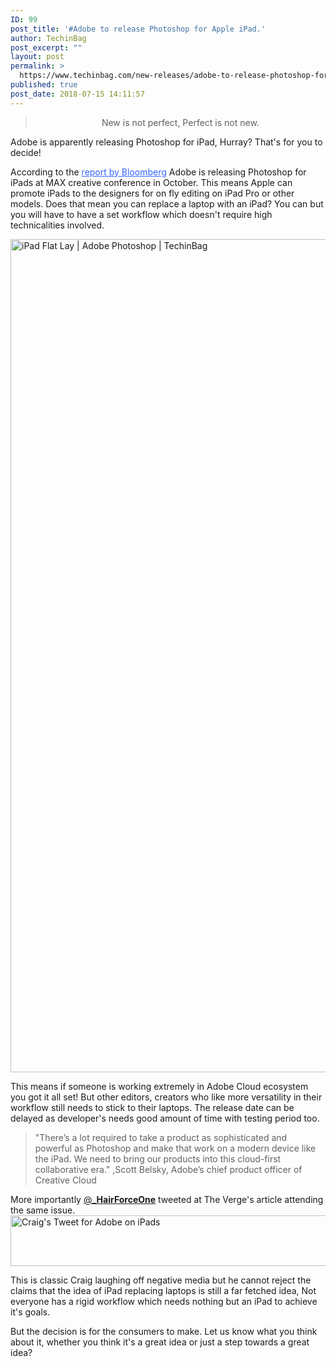 ```yaml
---
ID: 99
post_title: '#Adobe to release Photoshop for Apple iPad.'
author: TechinBag
post_excerpt: ""
layout: post
permalink: >
  https://www.techinbag.com/new-releases/adobe-to-release-photoshop-for-apple-ipad/
published: true
post_date: 2018-07-15 14:11:57
---
```

<blockquote>
<p style="text-align:center;">New is not perfect, Perfect is not new.</p>
</blockquote>
Adobe is apparently releasing Photoshop for iPad, Hurray? That's for you to decide!

According to the <span style="color:#3366ff;"><a style="color: #3366ff;" href="https://www.bloomberg.com/news/articles/2018-07-13/adobe-is-said-to-plan-photoshop-for-ipad-in-app-strategy-shift">report by Bloomberg</a></span> Adobe is releasing Photoshop for iPads at MAX creative conference in October. This means Apple can promote iPads to the designers for on fly editing on iPad Pro or other models. Does that mean you can replace a laptop with an iPad? You can but you will have to have a set workflow which doesn't require high technicalities involved.

<img class="size-full wp-image-101 aligncenter" src="https://www.techinbag.com/wp-content/uploads/2018/07/Techinbag-1.jpg" alt="iPad Flat Lay | Adobe Photoshop | TechinBag" width="2000" height="1333">

This means if someone is working extremely in Adobe Cloud ecosystem you got it all set! But other editors, creators who like more versatility in their workflow still needs to stick to their laptops. The release date can be delayed as developer's needs good amount of time with testing period too.
<blockquote>"There’s a lot required to take a product as sophisticated and powerful as Photoshop and make that work on a modern device like the iPad. We need to bring our products into this cloud-first collaborative era." ,Scott Belsky, Adobe’s chief product officer of Creative Cloud</blockquote>
More importantly <span class="username u-dir" dir="ltr"><a class="ProfileHeaderCard-screennameLink u-linkComplex js-nav" href="https://twitter.com/_HairForceOne">@</a><b class="u-linkComplex-target"><a class="ProfileHeaderCard-screennameLink u-linkComplex js-nav" href="https://twitter.com/_HairForceOne">_HairForceOne</a></b></span> <span class="username u-dir" dir="ltr">tweeted at The Verge's article attending the same issue.</span>

<img class="size-full wp-image-104 aligncenter" src="https://www.techinbag.com/wp-content/uploads/2018/07/Craigs-Tweet.png" alt="Craig's Tweet for Adobe on iPads" width="586" height="81">

This is classic Craig laughing off negative media but he cannot reject the claims that the idea of iPad replacing laptops is still a far fetched idea, Not everyone has a rigid workflow which needs nothing but an iPad to achieve it's goals.

But the decision is for the consumers to make. Let us know what you think about it, whether you think it's a great idea or just a step towards a great idea?